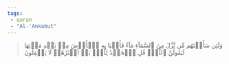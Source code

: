 ```yaml
---
tags: 
 - quran 
 - "Al-'Ankabut"
---
```


> وَلَئِن سَأَلۡتَهُم مَّن نَّزَّلَ مِنَ ٱلسَّمَآءِ مَآءٗ فَأَحۡيَا بِهِ ٱلۡأَرۡضَ مِنۢ بَعۡدِ مَوۡتِهَا لَيَقُولُنَّ ٱللَّهُۚ قُلِ ٱلۡحَمۡدُ لِلَّهِۚ بَلۡ أَكۡثَرُهُمۡ لَا يَعۡقِلُونَ

